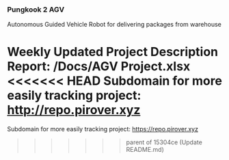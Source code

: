 ### Pungkook 2 AGV

Autonomous Guided Vehicle Robot for delivering packages from warehouse

Weekly Updated Project Description Report: /Docs/AGV Project.xlsx
<<<<<<< HEAD
Subdomain for more easily tracking project: http://repo.pirover.xyz
=======
Subdomain for more easily tracking project: https://repo.pirover.xyz
>>>>>>> parent of 15304ce (Update README.md)

